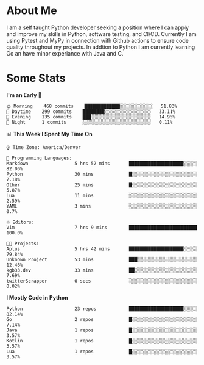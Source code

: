 # About Me
  I am a self taught Python developer seeking a position where I can apply and improve my skills in Python, software testing, and CI/CD. Currently I am using Pytest and MyPy in connection with Github actions to ensure code quality throughout my projects. In addtion to Python I am currently learning Go an have minor experiance with Java and C.
  
 # Some Stats
  
<!--START_SECTION:waka-->
**I'm an Early 🐤** 

```text
🌞 Morning    468 commits    █████████████░░░░░░░░░░░░   51.83% 
🌆 Daytime    299 commits    ████████░░░░░░░░░░░░░░░░░   33.11% 
🌃 Evening    135 commits    ███░░░░░░░░░░░░░░░░░░░░░░   14.95% 
🌙 Night      1 commits      ░░░░░░░░░░░░░░░░░░░░░░░░░   0.11%

```


📊 **This Week I Spent My Time On** 

```text
⌚︎ Time Zone: America/Denver

💬 Programming Languages: 
Markdown                 5 hrs 52 mins       ████████████████████░░░░░   82.06% 
Python                   30 mins             █░░░░░░░░░░░░░░░░░░░░░░░░   7.18% 
Other                    25 mins             █░░░░░░░░░░░░░░░░░░░░░░░░   5.87% 
Lua                      11 mins             ░░░░░░░░░░░░░░░░░░░░░░░░░   2.59% 
YAML                     3 mins              ░░░░░░░░░░░░░░░░░░░░░░░░░   0.7%

🔥 Editors: 
Vim                      7 hrs 9 mins        █████████████████████████   100.0%

🐱‍💻 Projects: 
Aplus                    5 hrs 42 mins       ████████████████████░░░░░   79.84% 
Unknown Project          53 mins             ███░░░░░░░░░░░░░░░░░░░░░░   12.46% 
kgb33.dev                33 mins             ██░░░░░░░░░░░░░░░░░░░░░░░   7.69% 
twitterScrapper          0 secs              ░░░░░░░░░░░░░░░░░░░░░░░░░   0.02%

```

**I Mostly Code in Python** 

```text
Python                   23 repos            ████████████████████░░░░░   82.14% 
Go                       2 repos             █░░░░░░░░░░░░░░░░░░░░░░░░   7.14% 
Java                     1 repos             █░░░░░░░░░░░░░░░░░░░░░░░░   3.57% 
Kotlin                   1 repos             █░░░░░░░░░░░░░░░░░░░░░░░░   3.57% 
Lua                      1 repos             █░░░░░░░░░░░░░░░░░░░░░░░░   3.57%

```



<!--END_SECTION:waka-->

